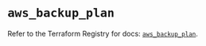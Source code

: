 # `aws_backup_plan`

Refer to the Terraform Registry for docs: [`aws_backup_plan`](https://registry.terraform.io/providers/hashicorp/aws/5.64.0/docs/resources/backup_plan).
